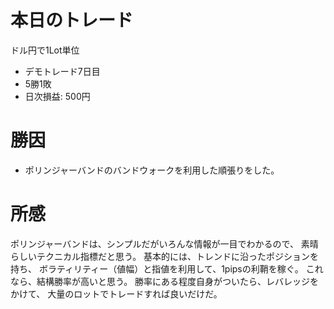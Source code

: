 # 本日のトレード
ドル円で1Lot単位
- デモトレード7日目
- 5勝1敗
- 日次損益: 500円


# 勝因
- ポリンジャーバンドのバンドウォークを利用した順張りをした。

# 所感
ポリンジャーバンドは、シンプルだがいろんな情報が一目でわかるので、
素晴らしいテクニカル指標だと思う。
基本的には、トレンドに沿ったポジションを持ち、
ボラティリティー（値幅）と指値を利用して、1pipsの利鞘を稼ぐ。
これなら、結構勝率が高いと思う。
勝率にある程度自身がついたら、レバレッジをかけて、
大量のロットでトレードすれば良いだけだ。

